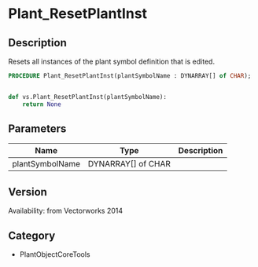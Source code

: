 # Plant_ResetPlantInst

## Description
Resets all instances of the plant symbol definition that is edited.

```pascal
PROCEDURE Plant_ResetPlantInst(plantSymbolName : DYNARRAY[] of CHAR);
```

```python

def vs.Plant_ResetPlantInst(plantSymbolName):
    return None
```

## Parameters
|Name|Type|Description|
|---|---|---|
|plantSymbolName|DYNARRAY[] of CHAR||

## Version
Availability: from Vectorworks 2014
## Category
* PlantObjectCoreTools

